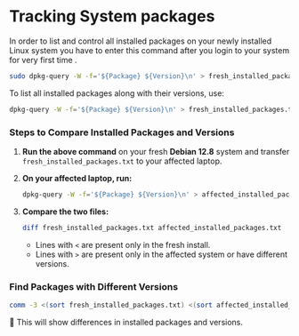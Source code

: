 # Tracking System packages

In order to list and control all installed packages on your newly installed Linux system you have to enter this command after you login to your system for very first time .

```bash
sudo dpkg-query -W -f='${Package} ${Version}\n' > fresh_installed_packages.txt
```

To list all installed packages along with their versions, use:  

```sh
dpkg-query -W -f='${Package} ${Version}\n' > fresh_installed_packages.txt
```

### **Steps to Compare Installed Packages and Versions**

1. **Run the above command** on your fresh **Debian 12.8** system and transfer `fresh_installed_packages.txt` to your affected laptop.

2. **On your affected laptop, run:**
   ```sh
   dpkg-query -W -f='${Package} ${Version}\n' > affected_installed_packages.txt
   ```

3. **Compare the two files:**
   ```sh
   diff fresh_installed_packages.txt affected_installed_packages.txt
   ```
   - Lines with `<` are present only in the fresh install.
   - Lines with `>` are present only in the affected system or have different versions.

### **Find Packages with Different Versions**

```sh
comm -3 <(sort fresh_installed_packages.txt) <(sort affected_installed_packages.txt)
```

🔹 This will show differences in installed packages and versions.

